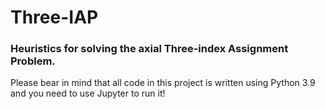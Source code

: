 # Three-IAP

### Heuristics for solving the axial Three-index Assignment Problem. 

Please bear in mind that all code in this project is written using Python 3.9 and you need to use Jupyter to run it!